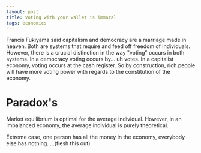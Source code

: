 ```yaml
---
layout: post
title: Voting with your wallet is immoral
tags: economics
---
```


Francis Fukiyama said capitalism and democracy are a marriage made in heaven. Both are systems that require and feed off freedom of individuals.  However, there is a crucial distinction in the way "voting" occurs in both systems.  In a democracy voting occurs by... uh votes.  In a capitalist economy, voting occurs at the cash register.  So by construction, rich people will have more voting power with regards to the constitution of the economy.

# Paradox's
Market equilibrium is optimal for the average individual.  However, in an imbalanced economy, the average individual is purely theoretical.

Extreme case, one person has all the money in the economy, everybody else has nothing.
...(flesh this out)
